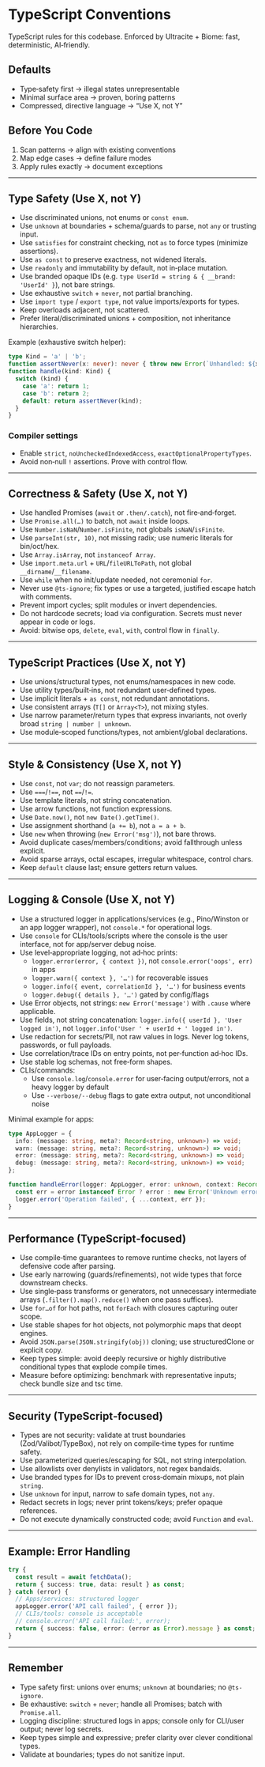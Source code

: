 # TypeScript Conventions

TypeScript rules for this codebase. Enforced by Ultracite + Biome: fast, deterministic, AI‑friendly.

## Defaults

- Type‑safety first → illegal states unrepresentable
- Minimal surface area → proven, boring patterns
- Compressed, directive language → “Use X, not Y”

## Before You Code

1. Scan patterns → align with existing conventions
2. Map edge cases → define failure modes
3. Apply rules exactly → document exceptions

---

## Type Safety (Use X, not Y)

- Use discriminated unions, not enums or `const enum`.
- Use `unknown` at boundaries + schema/guards to parse, not `any` or trusting input.
- Use `satisfies` for constraint checking, not `as` to force types (minimize assertions).
- Use `as const` to preserve exactness, not widened literals.
- Use `readonly` and immutability by default, not in‑place mutation.
- Use branded opaque IDs (e.g. `type UserId = string & { __brand: 'UserId' }`), not bare strings.
- Use exhaustive `switch` + `never`, not partial branching.
- Use `import type` / `export type`, not value imports/exports for types.
- Keep overloads adjacent, not scattered.
- Prefer literal/discriminated unions + composition, not inheritance hierarchies.

Example (exhaustive switch helper):

```typescript
type Kind = 'a' | 'b';
function assertNever(x: never): never { throw new Error(`Unhandled: ${x}`); }
function handle(kind: Kind) {
  switch (kind) {
    case 'a': return 1;
    case 'b': return 2;
    default: return assertNever(kind);
  }
}
```

### Compiler settings

- Enable `strict`, `noUncheckedIndexedAccess`, `exactOptionalPropertyTypes`.
- Avoid non‑null `!` assertions. Prove with control flow.

---

## Correctness & Safety (Use X, not Y)

- Use handled Promises (`await` or `.then/.catch`), not fire‑and‑forget.
- Use `Promise.all(…)` to batch, not `await` inside loops.
- Use `Number.isNaN`/`Number.isFinite`, not globals `isNaN`/`isFinite`.
- Use `parseInt(str, 10)`, not missing radix; use numeric literals for bin/oct/hex.
- Use `Array.isArray`, not `instanceof Array`.
- Use `import.meta.url` + `URL`/`fileURLToPath`, not global `__dirname`/`__filename`.
- Use `while` when no init/update needed, not ceremonial `for`.
- Never use `@ts-ignore`; fix types or use a targeted, justified escape hatch with comments.
- Prevent import cycles; split modules or invert dependencies.
- Do not hardcode secrets; load via configuration. Secrets must never appear in code or logs.
- Avoid: bitwise ops, `delete`, `eval`, `with`, control flow in `finally`.

---

## TypeScript Practices (Use X, not Y)

- Use unions/structural types, not enums/namespaces in new code.
- Use utility types/built‑ins, not redundant user‑defined types.
- Use implicit literals + `as const`, not redundant annotations.
- Use consistent arrays (`T[]` or `Array<T>`), not mixing styles.
- Use narrow parameter/return types that express invariants, not overly broad `string | number | unknown`.
- Use module‑scoped functions/types, not ambient/global declarations.

---

## Style & Consistency (Use X, not Y)

- Use `const`, not `var`; do not reassign parameters.
- Use `===`/`!==`, not `==`/`!=`.
- Use template literals, not string concatenation.
- Use arrow functions, not function expressions.
- Use `Date.now()`, not `new Date().getTime()`.
- Use assignment shorthand (`a += b`), not `a = a + b`.
- Use `new` when throwing (`new Error('msg')`), not bare throws.
- Avoid duplicate cases/members/conditions; avoid fallthrough unless explicit.
- Avoid sparse arrays, octal escapes, irregular whitespace, control chars.
- Keep `default` clause last; ensure getters return values.

---

## Logging & Console (Use X, not Y)

- Use a structured logger in applications/services (e.g., Pino/Winston or an app logger wrapper), not `console.*` for operational logs.
- Use `console` for CLIs/tools/scripts where the console is the user interface, not for app/server debug noise.
- Use level‑appropriate logging, not ad‑hoc prints:
  - `logger.error(error, { context })`, not `console.error('oops', err)` in apps
  - `logger.warn({ context }, '…')` for recoverable issues
  - `logger.info({ event, correlationId }, '…')` for business events
  - `logger.debug({ details }, '…')` gated by config/flags
- Use Error objects, not strings: `new Error('message')` with `.cause` where applicable.
- Use fields, not string concatenation: `logger.info({ userId }, 'User logged in')`, not `logger.info('User ' + userId + ' logged in')`.
- Use redaction for secrets/PII, not raw values in logs. Never log tokens, passwords, or full payloads.
- Use correlation/trace IDs on entry points, not per‑function ad‑hoc IDs.
- Use stable log schemas, not free‑form shapes.
- CLIs/commands:
  - Use `console.log`/`console.error` for user‑facing output/errors, not a heavy logger by default
  - Use `--verbose/--debug` flags to gate extra output, not unconditional noise

Minimal example for apps:

```ts
type AppLogger = {
  info: (message: string, meta?: Record<string, unknown>) => void;
  warn: (message: string, meta?: Record<string, unknown>) => void;
  error: (message: string, meta?: Record<string, unknown>) => void;
  debug: (message: string, meta?: Record<string, unknown>) => void;
};

function handleError(logger: AppLogger, error: unknown, context: Record<string, unknown>) {
  const err = error instanceof Error ? error : new Error('Unknown error', { cause: error });
  logger.error('Operation failed', { ...context, err });
}
```

---

## Performance (TypeScript‑focused)

- Use compile‑time guarantees to remove runtime checks, not layers of defensive code after parsing.
- Use early narrowing (guards/refinements), not wide types that force downstream checks.
- Use single‑pass transforms or generators, not unnecessary intermediate arrays (`.filter().map().reduce()` when one pass suffices).
- Use `for…of` for hot paths, not `forEach` with closures capturing outer scope.
- Use stable shapes for hot objects, not polymorphic maps that deopt engines.
- Avoid `JSON.parse(JSON.stringify(obj))` cloning; use structuredClone or explicit copy.
- Keep types simple: avoid deeply recursive or highly distributive conditional types that explode compile times.
- Measure before optimizing: benchmark with representative inputs; check bundle size and tsc time.

---

## Security (TypeScript‑focused)

- Types are not security: validate at trust boundaries (Zod/Valibot/TypeBox), not rely on compile‑time types for runtime safety.
- Use parameterized queries/escaping for SQL, not string interpolation.
- Use allowlists over denylists in validators, not regex bandaids.
- Use branded types for IDs to prevent cross‑domain mixups, not plain `string`.
- Use `unknown` for input, narrow to safe domain types, not `any`.
- Redact secrets in logs; never print tokens/keys; prefer opaque references.
- Do not execute dynamically constructed code; avoid `Function` and `eval`.

---

## Example: Error Handling

```ts
try {
  const result = await fetchData();
  return { success: true, data: result } as const;
} catch (error) {
  // Apps/services: structured logger
  appLogger.error('API call failed', { error });
  // CLIs/tools: console is acceptable
  // console.error('API call failed:', error);
  return { success: false, error: (error as Error).message } as const;
}
```

---

## Remember

- Type safety first: unions over enums; `unknown` at boundaries; no `@ts-ignore`.
- Be exhaustive: `switch` + `never`; handle all Promises; batch with `Promise.all`.
- Logging discipline: structured logs in apps; console only for CLI/user output; never log secrets.
- Keep types simple and expressive; prefer clarity over clever conditional types.
- Validate at boundaries; types do not sanitize input.
